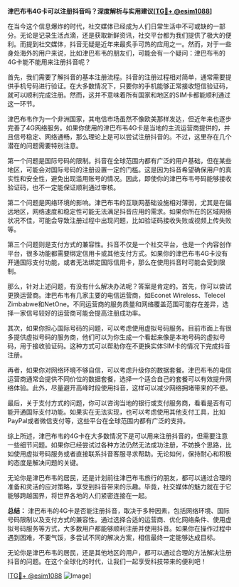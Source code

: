 **津巴布韦4G卡可以注册抖音吗？深度解析与实用建议[[TG💪+ @esim1088](https://t.me/s/esim1088)]**

在当今这个信息爆炸的时代，社交媒体已经成为人们日常生活中不可或缺的一部分。无论是记录生活点滴，还是获取新鲜资讯，社交平台都为我们提供了极大的便利。而提到社交媒体，抖音无疑是近年来最炙手可热的应用之一。然而，对于一些身处海外的用户来说，比如津巴布韦的朋友们，可能会有一个疑问：津巴布韦的4G卡能不能用来注册抖音呢？

首先，我们需要了解抖音的基本注册流程。抖音的注册过程相对简单，通常需要提供手机号码进行验证。在大多数情况下，只要你的手机能够正常接收短信验证码，就可以顺利完成注册。然而，这并不意味着所有国家和地区的SIM卡都能顺利通过这一环节。

津巴布韦作为一个非洲国家，其电信市场虽然不像欧美那样发达，但近年来也逐步完善了4G网络服务。如果你使用的津巴布韦4G卡是当地的主流运营商提供的，并且信号稳定、网络通畅，那么理论上是可以尝试注册抖音的。不过，这里存在几个潜在的问题需要特别注意。

第一个问题是国际号码的限制。抖音在全球范围内都有广泛的用户基础，但在某些地区，可能会对国际号码的注册设置一定的门槛。这是因为抖音希望确保用户的真实性和安全性，避免出现滥用账号的情况。因此，即使你的津巴布韦号码能够接收验证码，也不一定能保证顺利通过审核。

第二个问题是网络环境的影响。津巴布韦的互联网基础设施相对薄弱，尤其是在偏远地区，网络速度和稳定性可能无法满足抖音应用的需求。如果你所在的区域网络状况不佳，可能会导致注册过程中出现问题，比如验证码接收失败或视频上传失败等。

第三个问题则是支付方式的兼容性。抖音不仅是一个社交平台，也是一个内容创作平台，很多功能都需要绑定信用卡或其他支付方式。如果你的津巴布韦4G卡没有开通国际支付功能，或者无法绑定国际信用卡，那么在使用抖音时可能会受到限制。

那么，针对上述问题，有没有什么解决办法呢？答案是肯定的。首先，你可以尝试更换运营商。津巴布韦有几家主要的电信运营商，如Econet Wireless、Telecel Zimbabwe和NetOne。不同运营商的服务质量和网络覆盖范围可能存在差异，选择一家信号较好的运营商可能会提高注册成功率。

其次，如果你担心国际号码的问题，可以考虑使用虚拟号码服务。目前市面上有很多提供虚拟号码的服务商，他们可以为你生成一个看起来像是本地号码的虚拟号码，用于接收验证码。这种方式可以帮助你在不更换实体SIM卡的情况下完成抖音注册。

再者，如果你对网络环境不够自信，可以考虑升级你的数据套餐。津巴布韦的电信运营商通常会提供不同价位的数据套餐，选择一个适合自己的套餐可以有效提升网络体验。此外，尽量避开高峰时段使用抖音，这样可以减少网络拥堵带来的不便。

最后，关于支付方式的问题，你可以咨询当地的银行或支付服务商，看看是否有可能开通国际支付功能。如果实在无法实现，也可以考虑使用其他支付工具，比如PayPal或者微信支付等，这些平台在全球范围内都有广泛的支持。

综上所述，津巴布韦的4G卡在大多数情况下是可以用来注册抖音的，但需要注意一些细节问题。如果你已经尝试过各种方法仍然无法成功注册，不妨换个思路，比如使用虚拟号码服务或者直接联系抖音客服寻求帮助。无论如何，保持耐心和积极的态度是解决问题的关键。

无论你是津巴布韦的居民，还是计划前往津巴布韦旅行的朋友，都可以通过合理的准备和灵活的应对策略，享受到抖音带来的乐趣。毕竟，社交媒体的魅力就在于它能够跨越国界，将世界各地的人们紧密连接在一起。

**总结：** 津巴布韦的4G卡是否能注册抖音，取决于多种因素，包括网络环境、国际号码限制以及支付方式的兼容性。通过选择合适的运营商、优化网络条件、使用虚拟号码服务等方式，大多数用户都能够顺利注册并使用抖音。如果你在操作过程中遇到困难，不要气馁，多尝试不同的解决方案，相信最终一定能够达成目标。

无论你是津巴布韦的居民，还是其他地区的用户，都可以通过合理的方法解决注册抖音的问题。在这个全球化的时代，让我们一起享受科技带来的便利吧！

[[TG💪+ @esim1088](https://t.me/s/esim1088) ![Image](https://i.postimg.cc/4NQfJmqS/Snipaste-2025-05-13-00-14-12.png)]